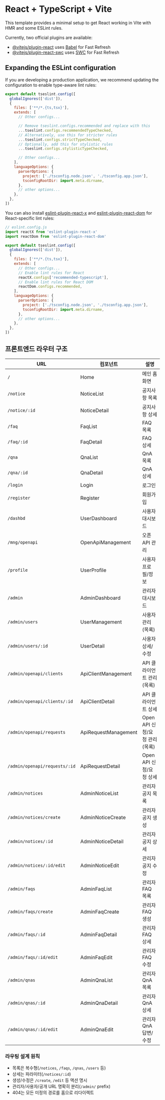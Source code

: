 # React + TypeScript + Vite

This template provides a minimal setup to get React working in Vite with HMR and some ESLint rules.

Currently, two official plugins are available:

- [@vitejs/plugin-react](https://github.com/vitejs/vite-plugin-react/blob/main/packages/plugin-react) uses [Babel](https://babeljs.io/) for Fast Refresh
- [@vitejs/plugin-react-swc](https://github.com/vitejs/vite-plugin-react/blob/main/packages/plugin-react-swc) uses [SWC](https://swc.rs/) for Fast Refresh

## Expanding the ESLint configuration

If you are developing a production application, we recommend updating the configuration to enable type-aware lint rules:

```js
export default tseslint.config([
  globalIgnores(['dist']),
  {
    files: ['**/*.{ts,tsx}'],
    extends: [
      // Other configs...

      // Remove tseslint.configs.recommended and replace with this
      ...tseslint.configs.recommendedTypeChecked,
      // Alternatively, use this for stricter rules
      ...tseslint.configs.strictTypeChecked,
      // Optionally, add this for stylistic rules
      ...tseslint.configs.stylisticTypeChecked,

      // Other configs...
    ],
    languageOptions: {
      parserOptions: {
        project: ['./tsconfig.node.json', './tsconfig.app.json'],
        tsconfigRootDir: import.meta.dirname,
      },
      // other options...
    },
  },
])
```

You can also install [eslint-plugin-react-x](https://github.com/Rel1cx/eslint-react/tree/main/packages/plugins/eslint-plugin-react-x) and [eslint-plugin-react-dom](https://github.com/Rel1cx/eslint-react/tree/main/packages/plugins/eslint-plugin-react-dom) for React-specific lint rules:

```js
// eslint.config.js
import reactX from 'eslint-plugin-react-x'
import reactDom from 'eslint-plugin-react-dom'

export default tseslint.config([
  globalIgnores(['dist']),
  {
    files: ['**/*.{ts,tsx}'],
    extends: [
      // Other configs...
      // Enable lint rules for React
      reactX.configs['recommended-typescript'],
      // Enable lint rules for React DOM
      reactDom.configs.recommended,
    ],
    languageOptions: {
      parserOptions: {
        project: ['./tsconfig.node.json', './tsconfig.app.json'],
        tsconfigRootDir: import.meta.dirname,
      },
      // other options...
    },
  },
])
```

## 프론트엔드 라우터 구조

| URL | 컴포넌트 | 설명 |
|-----|----------|------|
| `/` | Home | 메인 홈 화면 |
| `/notice` | NoticeList | 공지사항 목록 |
| `/notice/:id` | NoticeDetail | 공지사항 상세 |
| `/faq` | FaqList | FAQ 목록 |
| `/faq/:id` | FaqDetail | FAQ 상세 |
| `/qna` | QnaList | QnA 목록 |
| `/qna/:id` | QnaDetail | QnA 상세 |
| `/login` | Login | 로그인 |
| `/register` | Register | 회원가입 |
| `/dashbd` | UserDashboard | 사용자 대시보드 |
| `/mng/openapi` | OpenApiManagement | 오픈API 관리 |
| `/profile` | UserProfile | 사용자 프로필/정보 |
| `/admin` | AdminDashboard | 관리자 대시보드 |
| `/admin/users` | UserManagement | 사용자 관리(목록) |
| `/admin/users/:id` | UserDetail | 사용자 상세/수정 |
| `/admin/openapi/clients` | ApiClientManagement | API 클라이언트 관리(목록) |
| `/admin/openapi/clients/:id` | ApiClientDetail | API 클라이언트 상세 |
| `/admin/openapi/requests` | ApiRequestManagement | Open API 신청/요청 관리(목록) |
| `/admin/openapi/requests/:id` | ApiRequestDetail | Open API 신청/요청 상세 |
| `/admin/notices` | AdminNoticeList | 관리자 공지 목록 |
| `/admin/notices/create` | AdminNoticeCreate | 관리자 공지 생성 |
| `/admin/notices/:id` | AdminNoticeDetail | 관리자 공지 상세 |
| `/admin/notices/:id/edit` | AdminNoticeEdit | 관리자 공지 수정 |
| `/admin/faqs` | AdminFaqList | 관리자 FAQ 목록 |
| `/admin/faqs/create` | AdminFaqCreate | 관리자 FAQ 생성 |
| `/admin/faqs/:id` | AdminFaqDetail | 관리자 FAQ 상세 |
| `/admin/faqs/:id/edit` | AdminFaqEdit | 관리자 FAQ 수정 |
| `/admin/qnas` | AdminQnaList | 관리자 QnA 목록 |
| `/admin/qnas/:id` | AdminQnaDetail | 관리자 QnA 상세 |
| `/admin/qnas/:id/edit` | AdminQnaEdit | 관리자 QnA 답변/수정 |

### 라우팅 설계 원칙
- 목록은 복수형(`/notices`, `/faqs`, `/qnas`, `/users` 등)
- 상세는 파라미터(`/notices/:id`)
- 생성/수정은 `/create`, `/edit` 등 액션 명시
- 관리자/사용자/공개 URL 명확히 분리(`/admin/` prefix)
- 404는 모든 미정의 경로를 홈으로 리다이렉트
